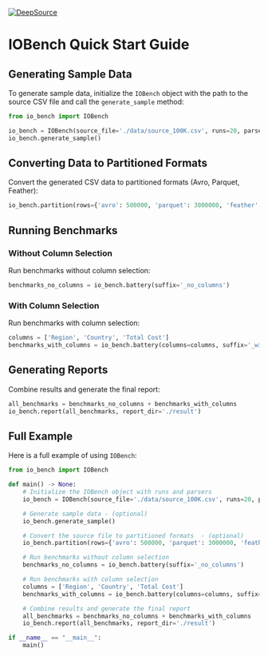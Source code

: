 <!-- [![Documentation Status](https://readthedocs.org/projects/io_bench/badge/?version=latest)](https://io_bench.readthedocs.io/en/latest/?badge=latest) -->
<!-- [![codecov](https://codecov.io/gh/aastopher/io_bench/graph/badge.svg?token=3RSWSCO72X)](https://codecov.io/gh/aastopher/io_bench) -->
<!-- [![PyPI version](https://badge.fury.io/py/io_bench.svg)](https://badge.fury.io/py/io_bench) -->
[![DeepSource](https://app.deepsource.com/gh/aastopher/io_bench.svg/?label=code+coverage&show_trend=true&token=3NT8mR1AQRLW9zDNKWQ8vgFl)](https://app.deepsource.com/gh/aastopher/io_bench/)

# IOBench Quick Start Guide

## Generating Sample Data
To generate sample data, initialize the `IOBench` object with the path to the source CSV file and call the `generate_sample` method:

```python
from io_bench import IOBench

io_bench = IOBench(source_file='./data/source_100K.csv', runs=20, parsers=['avro', 'parquet_polars'])
io_bench.generate_sample()
```

## Converting Data to Partitioned Formats
Convert the generated CSV data to partitioned formats (Avro, Parquet, Feather):

```python
io_bench.partition(rows={'avro': 500000, 'parquet': 3000000, 'feather': 1600000})
```

## Running Benchmarks
### Without Column Selection
Run benchmarks without column selection:

```python
benchmarks_no_columns = io_bench.battery(suffix='_no_columns')
```

### With Column Selection
Run benchmarks with column selection:

```python
columns = ['Region', 'Country', 'Total Cost']
benchmarks_with_columns = io_bench.battery(columns=columns, suffix='_with_columns')
```

## Generating Reports
Combine results and generate the final report:

```python
all_benchmarks = benchmarks_no_columns + benchmarks_with_columns
io_bench.report(all_benchmarks, report_dir='./result')
```

## Full Example

Here is a full example of using `IOBench`:

```python
from io_bench import IOBench

def main() -> None:
    # Initialize the IOBench object with runs and parsers
    io_bench = IOBench(source_file='./data/source_100K.csv', runs=20, parsers=['avro', 'parquet_polars'])

    # Generate sample data - (optional)
    io_bench.generate_sample()

    # Convert the source file to partitioned formats  - (optional)
    io_bench.partition(rows={'avro': 500000, 'parquet': 3000000, 'feather': 1600000})

    # Run benchmarks without column selection
    benchmarks_no_columns = io_bench.battery(suffix='_no_columns')

    # Run benchmarks with column selection
    columns = ['Region', 'Country', 'Total Cost']
    benchmarks_with_columns = io_bench.battery(columns=columns, suffix='_with_columns')

    # Combine results and generate the final report
    all_benchmarks = benchmarks_no_columns + benchmarks_with_columns
    io_bench.report(all_benchmarks, report_dir='./result')

if __name__ == "__main__":
    main()
```
